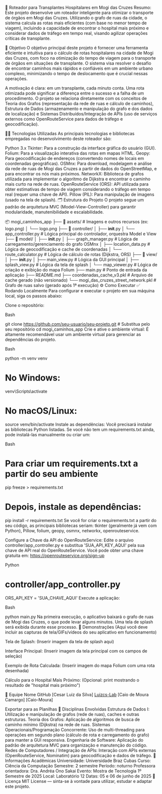 🚀 Roteador para Transplantes Hospitalares em Mogi das Cruzes
Resumo: Este projeto desenvolve um roteador inteligente para otimizar o transporte de órgãos em Mogi das Cruzes. Utilizando o grafo de ruas da cidade, o sistema calcula as rotas mais eficientes (com base no menor tempo de viagem), incluindo a capacidade de encontrar o hospital mais próximo e considerar dados de tráfego em tempo real, visando agilizar operações críticas de transplante.

🎯 Objetivo
O objetivo principal deste projeto é fornecer uma ferramenta eficiente e intuitiva para o cálculo de rotas hospitalares na cidade de Mogi das Cruzes, com foco na otimização do tempo de viagem para o transporte de órgãos em situações de transplante. O sistema visa resolver o desafio de encontrar caminhos mais rápidos e confiáveis em um ambiente urbano complexo, minimizando o tempo de deslocamento que é crucial nessas operações.

A motivação é clara: em um transplante, cada minuto conta. Uma rota otimizada pode significar a diferença entre o sucesso e a falha de um procedimento. O projeto se relaciona diretamente com os conceitos de Teoria dos Grafos (representação da rede de ruas e cálculo de caminhos), Estrutura de Dados (armazenamento e manipulação do grafo e dos dados de localização) e Sistemas Distribuídos/Integração de APIs (uso de serviços externos como OpenRouteService para dados de tráfego e geocodificação).

👨‍💻 Tecnologias Utilizadas
As principais tecnologias e bibliotecas empregadas no desenvolvimento deste roteador são:

Python 3.x
Tkinter: Para a construção da interface gráfica do usuário (GUI).
Folium: Para a visualização interativa das rotas em mapas HTML.
Geopy: Para geocodificação de endereços (convertendo nomes de locais em coordenadas geográficas).
OSMnx: Para download, modelagem e análise da rede de ruas de Mogi das Cruzes a partir de dados do OpenStreetMap, e para encontrar os nós mais próximos.
NetworkX: Biblioteca de grafos utilizada para implementar o algoritmo de Dijkstra e encontrar o caminho mais curto na rede de ruas.
OpenRouteService (ORS): API utilizada para obter estimativas de tempo de viagem considerando o tráfego em tempo real (requer uma chave de API).
Pillow (PIL): Para manipulação de imagens (usado na tela de splash).
🗂️ Estrutura do Projeto
O projeto segue um padrão de arquitetura MVC (Model-View-Controller) para garantir modularidade, manutenibilidade e escalabilidade.

📦 mogi_caminhos_app
├── 📁 assets/               # Imagens e outros recursos (ex: logo.png)
│   └── logo.png
├── 📁 controller/
│   ├── __init__.py
│   └── app_controller.py   # Lógica principal do controlador, orquestra Model e View
├── 📁 model/
│   ├── __init__.py
│   ├── graph_manager.py    # Lógica de carregamento/gerenciamento do grafo OSMnx
│   ├── location_data.py    # Lógica de geocodificação e cache de coordenadas
│   └── route_calculator.py # Lógica de cálculo de rotas (Dijkstra, ORS)
├── 📁 view/
│   ├── __init__.py
│   ├── main_view.py        # Lógica da GUI principal
│   ├── splash_view.py      # Lógica da tela de splash
│   └── map_viewer.py       # Lógica de criação e exibição do mapa Folium
├── main.py                 # Ponto de entrada da aplicação
├── README.md
├── coordenadas_cache_v3.pkl  # Arquivo de cache gerado (não versionado)
└── mogi_das_cruzes_street_network.pkl # Grafo de ruas salvo (gerado após 1ª execução)
⚙️ Como Executar
✅ Rodando Localmente
Para configurar e executar o projeto em sua máquina local, siga os passos abaixo:

Clone o repositório:

Bash

git clone https://github.com/seu-usuario/seu-projeto.git # Substitua pelo seu repositório
cd mogi_caminhos_app
Crie e ative o ambiente virtual:
É altamente recomendável usar um ambiente virtual para gerenciar as dependências do projeto.

Bash

python -m venv venv
# No Windows:
venv\Scripts\activate
# No macOS/Linux:
source venv/bin/activate
Instale as dependências:
Você precisará instalar as bibliotecas Python listadas. Se você não tem um requirements.txt ainda, pode instalá-las manualmente ou criar um:

Bash

# Para criar um requirements.txt a partir do seu ambiente
pip freeze > requirements.txt
# Depois, instale as dependências:
pip install -r requirements.txt
Se você for criar o requirements.txt a partir do seu código, as principais bibliotecas seriam:
tkinter (geralmente já vem com Python), Pillow, folium, geopy, osmnx, networkx, openrouteservice.

Configure a Chave da API do OpenRouteService:
Edite o arquivo controller/app_controller.py e substitua 'SUA_API_KEY_AQUI' pela sua chave de API real do OpenRouteService. Você pode obter uma chave gratuita em: https://openrouteservice.org/sign-up

Python

# controller/app_controller.py
ORS_API_KEY = 'SUA_CHAVE_AQUI'
Execute a aplicação:

Bash

python main.py
Na primeira execução, o aplicativo baixará o grafo de ruas de Mogi das Cruzes, o que pode levar alguns minutos. Uma tela de splash será exibida durante esse processo.
📸 Demonstrações
(Aqui você deve incluir as capturas de tela/GIFs/vídeos do seu aplicativo em funcionamento)

Tela de Splash:
(Inserir imagem da tela de splash aqui)

Interface Principal:
(Inserir imagem da tela principal com os campos de seleção)

Exemplo de Rota Calculada:
(Inserir imagem do mapa Folium com uma rota desenhada)

Cálculo para o Hospital Mais Próximo:
(Opcional: print mostrando o resultado de "hospital mais próximo")

👥 Equipe
Nome	GitHub
[Cesar Luiz da Silva]	[Luizcs-Lab](https://github.com/Luizcs-lab/Projeto_Teoria_Grafos)
[Caio de Moura Camargo]	[Caio-Moura]

Exportar para as Planilhas
🧠 Disciplinas Envolvidas
Estrutura de Dados I: Utilização e manipulação de grafos (rede de ruas), caches e outras estruturas.
Teoria dos Grafos: Aplicação de algoritmos de busca de caminho mínimo (Dijkstra) na rede de ruas.
Sistemas Operacionais/Programação Concorrente: Uso de multi-threading para operações em segundo plano (cálculo de rota e carregamento do grafo) para manter a GUI responsiva.
Engenharia de Software: Aplicação do padrão de arquitetura MVC para organização e manutenção do código.
Redes de Computadores / Integração de APIs: Interação com APIs externas (OpenRouteService, Nominatim) para geocodificação e dados de tráfego.
🏫 Informações Acadêmicas
Universidade: Universidade Braz Cubas
Curso: Ciência da Computação
Semestre: 2 semestre
Período: noturno
Professora orientadora: Dra. Andréa Ono Sakai
Evento: Mostra de Tecnologia 1º Semestre de 2025
Local: Laboratório 12
Datas: 05 e 06 de junho de 2025
📄 Licença
MIT License — sinta-se à vontade para utilizar, estudar e adaptar este projeto.